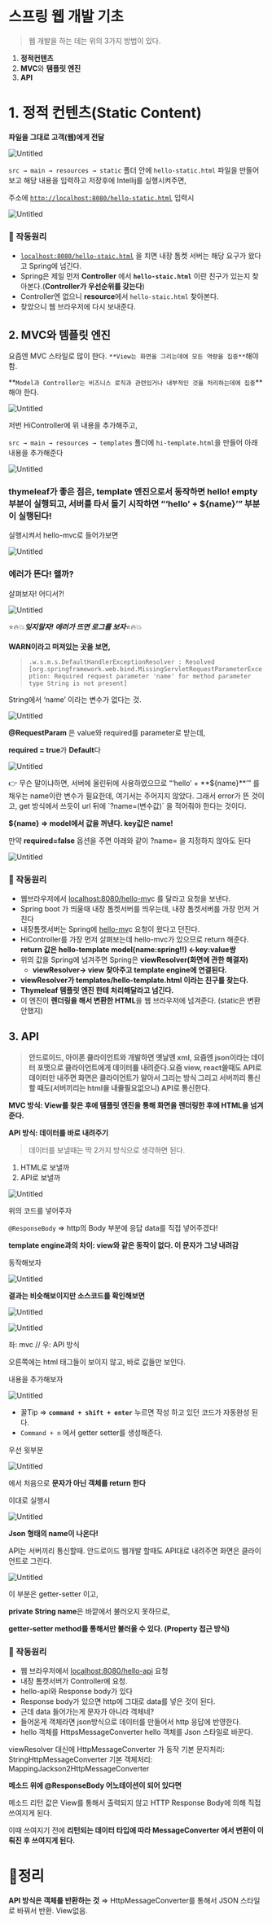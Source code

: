 # 스프링 웹 개발 기초

> 웹 개발을 하는 데는 위의 3가지 방법이 있다.
> 
1. **정적컨텐츠**
2. **MVC**와 **템플릿 엔진**
3. **API**

# 1. 정적 컨텐츠(Static Content)

**파일을 그대로 고객(웹)에게 전달**

![Untitled](%E1%84%89%E1%85%B3%E1%84%91%E1%85%B3%E1%84%85%E1%85%B5%E1%86%BC%20%E1%84%8B%E1%85%B0%E1%86%B8%20%E1%84%80%E1%85%A2%E1%84%87%E1%85%A1%E1%86%AF%20%E1%84%80%E1%85%B5%E1%84%8E%E1%85%A9%208475d83900e54e0f8e1dba2f385c2e1a/Untitled.png)

`src → main → resources → static`  폴더 안에 `hello-static.html` 파일을 만들어보고 해당 내용을 입력하고 저장후에 Intellij를 실행시켜주면, 

주소에 [`http://localhost:8080/hello-static.html`](http://localhost:8080/hello-static.html) 입력시

![Untitled](%E1%84%89%E1%85%B3%E1%84%91%E1%85%B3%E1%84%85%E1%85%B5%E1%86%BC%20%E1%84%8B%E1%85%B0%E1%86%B8%20%E1%84%80%E1%85%A2%E1%84%87%E1%85%A1%E1%86%AF%20%E1%84%80%E1%85%B5%E1%84%8E%E1%85%A9%208475d83900e54e0f8e1dba2f385c2e1a/Untitled%201.png)

### 🤖 작동원리

- [`localhost:8080/hello-staic.html`](http://localhost:8080/hello-staic.html) 을 치면 내장 톰켓 서버는 해당 요구가 왔다고 Spring에 넘긴다.
- Spring은 제일 먼저 **Controller** 에서 **`hello-staic.html`** 이란 친구가 있는지 찾아본다.(**Controller가 우선순위를 갖는다**)
- Controller엔 없으니 **resource**에서 `hello-staic.html` 찾아본다.
- 찾았으니 웹 브라우저에 다시 보내준다.

## 2.  MVC와 템플릿 엔진

요즘엔 MVC 스타일로 많이 한다. `**View는 화면을 그리는데에 모든 역량을 집중**`해야 함.

**`Model과 Controller는 비즈니스 로직과 관련있거나 내부적인 것을 처리하는데에 집중`**해야 한다.

![Untitled](%E1%84%89%E1%85%B3%E1%84%91%E1%85%B3%E1%84%85%E1%85%B5%E1%86%BC%20%E1%84%8B%E1%85%B0%E1%86%B8%20%E1%84%80%E1%85%A2%E1%84%87%E1%85%A1%E1%86%AF%20%E1%84%80%E1%85%B5%E1%84%8E%E1%85%A9%208475d83900e54e0f8e1dba2f385c2e1a/Untitled%202.png)

저번 HiController에 위 내용을 추가해주고,

`src → main → resources → templates` 폴더에 `hi-template.html`을 만들어 아래 내용을 추가해준다

![Untitled](%E1%84%89%E1%85%B3%E1%84%91%E1%85%B3%E1%84%85%E1%85%B5%E1%86%BC%20%E1%84%8B%E1%85%B0%E1%86%B8%20%E1%84%80%E1%85%A2%E1%84%87%E1%85%A1%E1%86%AF%20%E1%84%80%E1%85%B5%E1%84%8E%E1%85%A9%208475d83900e54e0f8e1dba2f385c2e1a/Untitled%203.png)

### thymeleaf가 좋은 점은, template 엔진으로서 동작하면 hello! empty부분이 실행되고, 서버를 타서 돌기 시작하면   “‘hello’ + ${name}’”  부분이 실행된다!

실행시켜서 hello-mvc로 들어가보면

![Untitled](%E1%84%89%E1%85%B3%E1%84%91%E1%85%B3%E1%84%85%E1%85%B5%E1%86%BC%20%E1%84%8B%E1%85%B0%E1%86%B8%20%E1%84%80%E1%85%A2%E1%84%87%E1%85%A1%E1%86%AF%20%E1%84%80%E1%85%B5%E1%84%8E%E1%85%A9%208475d83900e54e0f8e1dba2f385c2e1a/Untitled%204.png)

### 에러가 뜬다! 왤까?
살펴보자! 어디서?!

![Untitled](%E1%84%89%E1%85%B3%E1%84%91%E1%85%B3%E1%84%85%E1%85%B5%E1%86%BC%20%E1%84%8B%E1%85%B0%E1%86%B8%20%E1%84%80%E1%85%A2%E1%84%87%E1%85%A1%E1%86%AF%20%E1%84%80%E1%85%B5%E1%84%8E%E1%85%A9%208475d83900e54e0f8e1dba2f385c2e1a/Untitled%205.png)

⭐️🔥💥***잊지말자! 에러가 뜨면 로그를 보자***⭐️🔥💥

**WARN이라고 떠져있는 곳을 보면,**

> `.w.s.m.s.DefaultHandlerExceptionResolver : Resolved [org.springframework.web.bind.MissingServletRequestParameterException: Required request parameter 'name' for method parameter type String is not present]`
> 

String에서 ‘name’ 이라는 변수가 없다는 것.

![Untitled](%E1%84%89%E1%85%B3%E1%84%91%E1%85%B3%E1%84%85%E1%85%B5%E1%86%BC%20%E1%84%8B%E1%85%B0%E1%86%B8%20%E1%84%80%E1%85%A2%E1%84%87%E1%85%A1%E1%86%AF%20%E1%84%80%E1%85%B5%E1%84%8E%E1%85%A9%208475d83900e54e0f8e1dba2f385c2e1a/Untitled%206.png)

**@RequestParam** 은 value와 required를 parameter로 받는데,

**required = true**가 **Default**다

![Untitled](%E1%84%89%E1%85%B3%E1%84%91%E1%85%B3%E1%84%85%E1%85%B5%E1%86%BC%20%E1%84%8B%E1%85%B0%E1%86%B8%20%E1%84%80%E1%85%A2%E1%84%87%E1%85%A1%E1%86%AF%20%E1%84%80%E1%85%B5%E1%84%8E%E1%85%A9%208475d83900e54e0f8e1dba2f385c2e1a/Untitled%207.png)

<aside>
👉 무슨 말이냐하면,  서버에 올린뒤에 사용하였으므로
“‘hello’ + **${name}**’” 를 채우는 name이란 변수가 필요한데, 여기서는 주어지지 않았다. 
그래서 error가 뜬 것이고, 
get 방식에서 쓰듯이 url 뒤에 `?name=(변수값)` 을  적어줘야 한다는 것이다.

**${name} ⇒ model에서 값을 꺼낸다. key값은 name!**

만약 **required=false** 옵션을 주면 아래와 같이 
?name= 을 지정하지 않아도 된다

</aside>

![Untitled](%E1%84%89%E1%85%B3%E1%84%91%E1%85%B3%E1%84%85%E1%85%B5%E1%86%BC%20%E1%84%8B%E1%85%B0%E1%86%B8%20%E1%84%80%E1%85%A2%E1%84%87%E1%85%A1%E1%86%AF%20%E1%84%80%E1%85%B5%E1%84%8E%E1%85%A9%208475d83900e54e0f8e1dba2f385c2e1a/Untitled%208.png)

 

### 🤖 작동원리

- 웹브라우저에서 [localhost:8080/hello-mv](http://localhost:8080/hello-mvcfmf)c 를 달라고 요청을 보낸다.
- Spring boot 가 띄울때 내장 톰켓서버를 띄우는데, 내장 톰켓서버를 가장 먼저 거친다
- 내장톰켓서버는 Spring에 [hello-mv](http://localhost:8080/hello-mvcfmf)c  요청이 왔다고 던진다.
- HiController를 가장 먼저 살펴보는데 hello-mvc가 있으므로 return 해준다.
**return 값은 hello-template
model(name:spring!!)  ←key:value쌍**
- 위의 값을 Spring에 넘겨주면 Spring은 **viewResolver(화면에 관한 해결자)**
    - **viewResolver→ view 찾아주고 template engine에 연결된다.**
- **viewResolver가 templates/hello-template.html 이라는 친구를 찾는다.**
- **Thymeleaf 템플릿 엔진 한테 처리해달라고 넘긴다.**
- 이 엔진이 **렌더링을 해서 변환한 HTML**을 웹 브라우저에 넘겨준다. (static은 변환 안했지)

## 3. API

> **안드로이드, 아이폰 클라이언트와 개발하면 옛날엔 xml, 요즘엔 json이라는 데이터 포맷으로 클라이언트에게 데이터를 내려준다.요즘 view, react쓸때도 API로 데이터만 내주면 화면은 클라이언트가 알아서 그리는 방식
그리고 서버끼리 통신할 때도(서버끼리는 html을 내줄필요없으니) API로 통신한다.**
> 

**MVC 방식: View를 찾은 후에 템플릿 엔진을 통해 화면을 렌더링한 후에 HTML을 넘겨준다.**

**API 방식: 데이터를 바로 내려주기**

> 데이터를 보낼때는 딱 2가지 방식으로 생각하면 된다.
1. HTML로 보낼까
2. API로 보낼까
> 

![Untitled](%E1%84%89%E1%85%B3%E1%84%91%E1%85%B3%E1%84%85%E1%85%B5%E1%86%BC%20%E1%84%8B%E1%85%B0%E1%86%B8%20%E1%84%80%E1%85%A2%E1%84%87%E1%85%A1%E1%86%AF%20%E1%84%80%E1%85%B5%E1%84%8E%E1%85%A9%208475d83900e54e0f8e1dba2f385c2e1a/Untitled%209.png)

위의 코드를 넣어주자

`@ResponseBody`  ⇒ http의 Body 부분에 응답 data를 직접 넣어주겠다!

**template engine과의 차이: view와 같은 동작이 없다. 이 문자가 그냥 내려감** 

동작해보자

![Untitled](%E1%84%89%E1%85%B3%E1%84%91%E1%85%B3%E1%84%85%E1%85%B5%E1%86%BC%20%E1%84%8B%E1%85%B0%E1%86%B8%20%E1%84%80%E1%85%A2%E1%84%87%E1%85%A1%E1%86%AF%20%E1%84%80%E1%85%B5%E1%84%8E%E1%85%A9%208475d83900e54e0f8e1dba2f385c2e1a/Untitled%2010.png)

**결과는 비슷해보이지만 소스코드를 확인해보면**

![Untitled](%E1%84%89%E1%85%B3%E1%84%91%E1%85%B3%E1%84%85%E1%85%B5%E1%86%BC%20%E1%84%8B%E1%85%B0%E1%86%B8%20%E1%84%80%E1%85%A2%E1%84%87%E1%85%A1%E1%86%AF%20%E1%84%80%E1%85%B5%E1%84%8E%E1%85%A9%208475d83900e54e0f8e1dba2f385c2e1a/Untitled%2011.png)

![Untitled](%E1%84%89%E1%85%B3%E1%84%91%E1%85%B3%E1%84%85%E1%85%B5%E1%86%BC%20%E1%84%8B%E1%85%B0%E1%86%B8%20%E1%84%80%E1%85%A2%E1%84%87%E1%85%A1%E1%86%AF%20%E1%84%80%E1%85%B5%E1%84%8E%E1%85%A9%208475d83900e54e0f8e1dba2f385c2e1a/Untitled%2012.png)

좌: mvc // 우: API 방식

오른쪽에는 html 태그들이 보이지 않고, 바로 값들만 보인다.

내용을 추가해보자

![Untitled](%E1%84%89%E1%85%B3%E1%84%91%E1%85%B3%E1%84%85%E1%85%B5%E1%86%BC%20%E1%84%8B%E1%85%B0%E1%86%B8%20%E1%84%80%E1%85%A2%E1%84%87%E1%85%A1%E1%86%AF%20%E1%84%80%E1%85%B5%E1%84%8E%E1%85%A9%208475d83900e54e0f8e1dba2f385c2e1a/Untitled%2013.png)

- 꿀Tip ⇒ **`command + shift + enter`** 누르면 작성 하고 있던 코드가 자동완성 된다.
- `Command + n`  에서 getter setter를 생성해준다.

우선 윗부분

![Untitled](%E1%84%89%E1%85%B3%E1%84%91%E1%85%B3%E1%84%85%E1%85%B5%E1%86%BC%20%E1%84%8B%E1%85%B0%E1%86%B8%20%E1%84%80%E1%85%A2%E1%84%87%E1%85%A1%E1%86%AF%20%E1%84%80%E1%85%B5%E1%84%8E%E1%85%A9%208475d83900e54e0f8e1dba2f385c2e1a/Untitled%2014.png)

에서 처음으로 **문자가 아닌 객체를 return 한다**

이대로 실행시

![Untitled](%E1%84%89%E1%85%B3%E1%84%91%E1%85%B3%E1%84%85%E1%85%B5%E1%86%BC%20%E1%84%8B%E1%85%B0%E1%86%B8%20%E1%84%80%E1%85%A2%E1%84%87%E1%85%A1%E1%86%AF%20%E1%84%80%E1%85%B5%E1%84%8E%E1%85%A9%208475d83900e54e0f8e1dba2f385c2e1a/Untitled%2015.png)

**Json 형태의 name이 나온다!**

API는 서버끼리 통신할때.
안드로이드 웹개발 할때도 API대로 내려주면 화면은 클라이언트로 그린다.

![Untitled](%E1%84%89%E1%85%B3%E1%84%91%E1%85%B3%E1%84%85%E1%85%B5%E1%86%BC%20%E1%84%8B%E1%85%B0%E1%86%B8%20%E1%84%80%E1%85%A2%E1%84%87%E1%85%A1%E1%86%AF%20%E1%84%80%E1%85%B5%E1%84%8E%E1%85%A9%208475d83900e54e0f8e1dba2f385c2e1a/Untitled%2016.png)

이 부분은 getter-setter 이고, 

**private String name**은 바깥에서 불러오지 못하므로,

**getter-setter method를 통해서만 불러올 수 있다. (Property 접근 방식)**

### 🤖 작동원리

- 웹 브라우저에서 [localhost:8080/hello-api](http://localhost:8080/hello-api) 요청
- 내장 톰캣서버가 Controller에 요청.
- hello-api와 Response body가 있다
- Response body가 있으면 http에 그대로 data를 넣은 것이 된다.
- 근데 data 들어가는게 문자가 아니라 객체네?
- 들어온게 객체라면 json방식으로 데이터를 만들어서 http 응답에 반영한다.
- hello 객체를 HttpsMessageConverter hello 객체를 Json 스타일로 바꾼다.

viewResolver 대신에 HttpMessageConverter 가 동작
기본 문자처리: StringHttpMessageConverter
기본 객체처리: MappingJackson2HttpMessageConverter

**메소드 위에 @ResponseBody  어노테이션이 되어 있다면** 

메소드 리턴 값은 View를 통해서 출력되지 않고 HTTP Response Body에 의해 직접 쓰여지게 된다.

이때 쓰여지기 전에 **리턴되는 데이터 타입에 따라 MessageConverter 에서 변환이 이뤄진 후 쓰여지게 된다.**

# 🧹정리

 **API 방식은 객체를 반환하는 것** ⇒ HttpMessageConverter를 통해서 JSON 스타일로 바꿔서 반환. View없음.